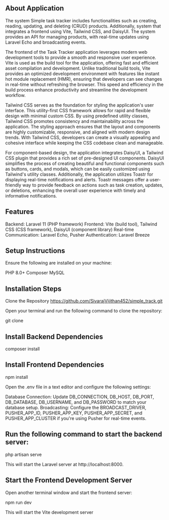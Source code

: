 ## About Application
 The system Simple task tracker includes functionalities such as creating, reading, updating, and deleting (CRUD) products. Additionally, system that integrates a frontend using Vite, Tailwind CSS, and DaisyUI. The system provides an API for managing products, with real-time updates using Laravel Echo and broadcasting events.

 The frontend of the Task Tracker application leverages modern web development tools to provide a smooth and responsive user experience. Vite is used as the build tool for the application, offering fast and efficient asset compilation and development. Unlike traditional build tools, Vite provides an optimized development environment with features like instant hot module replacement (HMR), ensuring that developers can see changes in real-time without refreshing the browser. This speed and efficiency in the build process enhance productivity and streamline the development workflow.

 Tailwind CSS serves as the foundation for styling the application's user interface. This utility-first CSS framework allows for rapid and flexible design with minimal custom CSS. By using predefined utility classes, Tailwind CSS promotes consistency and maintainability across the application. The styling approach ensures that the layout and components are highly customizable, responsive, and aligned with modern design trends. With Tailwind CSS, developers can create a visually appealing and cohesive interface while keeping the CSS codebase clean and manageable.

For component-based design, the application integrates DaisyUI, a Tailwind CSS plugin that provides a rich set of pre-designed UI components. DaisyUI simplifies the process of creating beautiful and functional components such as buttons, cards, and modals, which can be easily customized using Tailwind's utility classes. Additionally, the application utilizes Toastr for displaying real-time notifications and alerts. Toastr messages offer a user-friendly way to provide feedback on actions such as task creation, updates, or deletions, enhancing the overall user experience with timely and informative notifications.

## Features
Backend: Laravel 11 (PHP framework) Frontend: Vite (build tool), Tailwind CSS (CSS framework), DaisyUI (component library) Real-time Communication: Laravel Echo, Pusher Authentication: Laravel Breeze

## Setup Instructions
Ensure the following are installed on your machine:

PHP 8.0+
Composer
MySQL

## Installation Steps

Clone the Repository https://github.com/SivarajVijithan452/simple_track.git

Open your terminal and run the following command to clone the repository:

git clone 

## Install Backend Dependencies

composer install

## Install Frontend Dependencies

npm install

Open the .env file in a text editor and configure the following settings:

Database Connection: Update DB_CONNECTION, DB_HOST, DB_PORT, DB_DATABASE, DB_USERNAME, and DB_PASSWORD to match your database setup. Broadcasting: Configure the BROADCAST_DRIVER, PUSHER_APP_ID, PUSHER_APP_KEY, PUSHER_APP_SECRET, and PUSHER_APP_CLUSTER if you're using Pusher for real-time events.

## Run the following command to start the backend server:

php artisan serve

This will start the Laravel server at http://localhost:8000.

## Start the Frontend Development Server

Open another terminal window and start the frontend server:

npm run dev

This will start the Vite development server